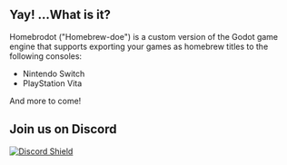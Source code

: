 ## Yay! ...What is it?

Homebrodot ("Homebrew-doe") is a custom version of the Godot game engine that supports exporting your games as homebrew titles to the following consoles:

- Nintendo Switch
- PlayStation Vita

And more to come!

## Join us on Discord

[![Discord Shield](https://dcbadge.vercel.app/api/server/yUC3rUk "Join our Discord server")](https://discord.gg/yUC3rUk)
